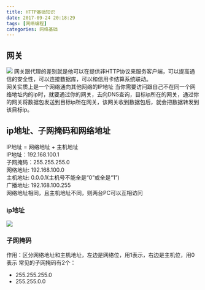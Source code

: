 ```yaml
---
title: HTTP基础知识
date: 2017-09-24 20:18:29  
tags: [网络编程]  
categories: 网络基础
---
```

## 网关
![](http://owu391pls.bkt.clouddn.com/tjHttp1.png)
网关跟代理的差别就是他可以在提供非HTTP协议来服务客户端，可以提高通信的安全性，可以连接数据库，可以和信用卡结算系统联动。  
网关实质上是一个网络通向其他网络的IP地址
当你需要访问跟自己不在同一个网络地址内的ip时，就要通过你的网关，去向DNS查询，目标ip所在的网关，通过你的网关将数据包发送到目标ip所在网关，该网关收到数据包后，就会把数据转发到该目标ip。

## ip地址、子网掩码和网络地址
IP地址 = 网络地址 + 主机地址  
IP地址：192.168.100.1  
子网掩码：255.255.255.0  
网络地址: 192.168.100.0   
主机地址: 0.0.0.1(主机号不能全是“0”或全是“1”)  
广播地址: 192.168.100.255   
网络地址相同，且主机地址不同，则两台PC可以互相访问

### ip地址
![](http://owu391pls.bkt.clouddn.com/ip.png)

### 子网掩码
作用：区分网络地址和主机地址，左边是网络位，用1表示，右边是主机位，用0表示
常见的子网掩码有2个：  
- 255.255.255.0
- 255.255.0.0

